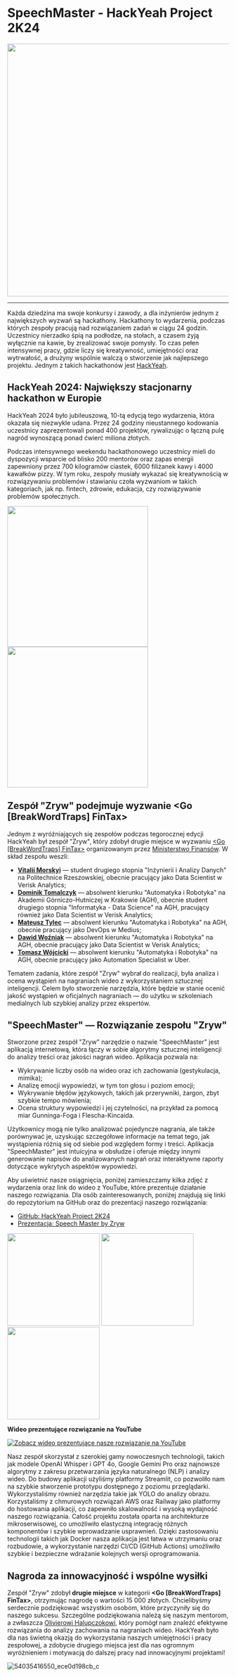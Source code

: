 # SpeechMaster - HackYeah Project 2K24

<img src="https://github.com/user-attachments/assets/bb9217fc-6ac4-421f-840f-a8321ce56459" width="575">

---

Każda dziedzina ma swoje konkursy i zawody, a dla inżynierów jednym z największych wyzwań są hackathony. Hackathony to wydarzenia, podczas których zespoły pracują nad rozwiązaniem zadań w ciągu 24 godzin. Uczestnicy nierzadko śpią na podłodze, na stołach, a czasem żyją wyłącznie na kawie, by zrealizować swoje pomysły. To czas pełen intensywnej pracy, gdzie liczy się kreatywność, umiejętności oraz wytrwałość, a drużyny wspólnie walczą o stworzenie jak najlepszego projektu. Jednym z takich hackathonów jest [HackYeah](https://hackyeah.pl). 

## HackYeah 2024: Największy stacjonarny hackathon w Europie 

HackYeah 2024 było jubileuszową, 10-tą edycją tego wydarzenia, która okazała się niezwykle udana. Przez 24 godziny nieustannego kodowania uczestnicy zaprezentowali ponad 400 projektów, rywalizując o łączną pulę nagród wynoszącą ponad ćwierć miliona złotych.

Podczas intensywnego weekendu hackathonowego uczestnicy mieli do dyspozycji wsparcie od blisko 200 mentorów oraz zapas energii zapewniony przez 700 kilogramów ciastek, 6000 filiżanek kawy i 4000 kawałków pizzy. W tym roku, zespoły musiały wykazać się kreatywnością w rozwiązywaniu problemów i stawianiu czoła wyzwaniom w takich kategoriach, jak np. fintech, zdrowie, edukacja, czy rozwiązywanie problemów społecznych.

<p float="left">
  <img src="https://github.com/user-attachments/assets/47820df7-3d21-4373-9338-29376bb3d69f" height="320" />
  <img src="https://github.com/user-attachments/assets/d2657d96-d280-4e5b-8341-be157b4fa46f" height="320" /> 
</p>

## Zespół "Zryw" podejmuje wyzwanie \<Go [BreakWordTraps] FinTax>

Jednym z wyróżniających się zespołów podczas tegorocznej edycji HackYeah był zespół "Zryw", który zdobył drugie miejsce w wyzwaniu [\<Go [BreakWordTraps] FinTax>](https://github.com/wozniakos10/hackyeah-project-2k24/blob/main/TaskDescription.pdf) organizowanym przez [Ministerstwo Finansów](https://www.linkedin.com/company/ministerstwo-finansow/). W skład zespołu weszli:

- [**Vitalii Morskyi**](https://www.linkedin.com/in/vitaliimorskyi/) — student drugiego stopnia "Inżynierii i Analizy Danych" na Politechnice Rzeszowskiej, obecnie pracujący jako Data Scientist w Verisk Analytics;
- [**Dominik Tomalczyk**](https://www.linkedin.com/in/dominik-tomalczyk-81889b251/) — absolwent kierunku "Automatyka i Robotyka" na Akademii Górniczo-Hutniczej w Krakowie (AGH), obecnie student drugiego stopnia "Informatyka - Data Science" na AGH, pracujący również jako Data Scientist w Verisk Analytics;
- [**Mateusz Tylec**](https://www.linkedin.com/in/mateusztylec/) — absolwent kierunku "Automatyka i Robotyka" na AGH, obecnie pracujący jako DevOps w Medius;
- [**Dawid Woźniak**](https://www.linkedin.com/in/dawid-woźniak-4b1786231/) — absolwent kierunku "Automatyka i Robotyka" na AGH, obecnie pracujący jako Data Scientist w Verisk Analytics;
- [**Tomasz Wójcicki**](https://www.linkedin.com/in/tomaszwojcick/) — absolwent kierunku "Automatyka i Robotyka" na AGH, obecnie pracujący jako Automation Specialist w Uber.

Tematem zadania, które zespół "Zryw" wybrał do realizacji, była analiza i ocena wystąpień na nagraniach wideo z wykorzystaniem sztucznej inteligencji. Celem było stworzenie narzędzia, które będzie w stanie ocenić jakość wystąpień w oficjalnych nagraniach — do użytku w szkoleniach medialnych lub szybkiej analizy przez ekspertów.

## "SpeechMaster" — Rozwiązanie zespołu "Zryw"

Stworzone przez zespół "Zryw" narzędzie o nazwie "SpeechMaster" jest aplikacją internetową, która łączy w sobie algorytmy sztucznej inteligencji do analizy treści oraz jakości nagrań wideo. Aplikacja pozwala na:

- Wykrywanie liczby osób na wideo oraz ich zachowania (gestykulacja, mimika);
- Analizę emocji wypowiedzi, w tym ton głosu i poziom emocji;
- Wykrywanie błędów językowych, takich jak przerywniki, żargon, zbyt szybkie tempo mówienia;
- Ocena struktury wypowiedzi i jej czytelności, na przykład za pomocą miar Gunninga-Foga i Flescha-Kincaida.

Użytkownicy mogą nie tylko analizować pojedyncze nagrania, ale także porównywać je, uzyskując szczegółowe informacje na temat tego, jak wystąpienia różnią się od siebie pod względem formy i treści. Aplikacja "SpeechMaster" jest intuicyjna w obsłudze i oferuje między innymi generowanie napisów do analizowanych nagrań oraz interaktywne raporty dotyczące wykrytych aspektów wypowiedzi.

Aby uświetnić nasze osiągnięcia, poniżej zamieszczamy kilka zdjęć z wydarzenia oraz link do wideo z YouTube, które prezentuje działanie naszego rozwiązania. Dla osób zainteresowanych, poniżej znajdują się linki do repozytorium na GitHub oraz do prezentacji naszego rozwiązania:
- [GitHub: HackYeah Project 2K24](https://github.com/wozniakos10/hackyeah-project-2k24/)
- [Prezentacja: Speech Master by Zryw](https://github.com/wozniakos10/hackyeah-project-2k24/blob/main/SpeechMasterByZryw.pdf)

<p float="left">
  <img src="https://github.com/user-attachments/assets/a555c029-d471-4fab-95f3-9268db8ff56f" height="210" />
  <img src="https://github.com/user-attachments/assets/e1a2e715-c9f3-4685-85d3-f293706e991e" height="210" /> 
  <img src="https://github.com/user-attachments/assets/e259c7e4-f622-4801-a413-4178b1eb01b6" height="210" />
</p>

**Wideo prezentujące rozwiązanie na YouTube**

[![Zobacz wideo prezentujące nasze rozwiązanie na YouTube](https://img.youtube.com/vi/5D-QhgphDEk/0.jpg)](https://www.youtube.com/watch?v=5D-QhgphDEk)

Nasz zespół skorzystał z szerokiej gamy nowoczesnych technologii, takich jak modele OpenAI Whisper i GPT 4o, Google Gemini Pro oraz najnowsze algorytmy z zakresu przetwarzania języka naturalnego (NLP) i analizy wideo. Do budowy aplikacji użyliśmy platformy Streamlit, co pozwoliło nam na szybkie stworzenie prototypu dostępnego z poziomu przeglądarki. Wykorzystaliśmy również narzędzia takie jak YOLO do analizy obrazu. Korzystaliśmy z chmurowych rozwiązań AWS oraz Railway jako platformy do hostowania aplikacji, co zapewniło skalowalność i wysoką wydajność naszego rozwiązania. Całość projektu została oparta na architekturze mikroserwisowej, co umożliwiło elastyczną integrację różnych komponentów i szybkie wprowadzanie usprawnień. Dzięki zastosowaniu technologii takich jak Docker nasza aplikacja jest łatwa w utrzymaniu oraz rozbudowie, a wykorzystanie narzędzi CI/CD (GitHub Actions) umożliwiło szybkie i bezpieczne wdrażanie kolejnych wersji oprogramowania.

## Nagroda za innowacyjność i wspólne wysiłki

Zespół "Zryw" zdobył __drugie miejsce__ w kategorii **\<Go [BreakWordTraps] FinTax>**, otrzymując nagrodę o wartości 15 000 złotych. Chcielibyśmy serdecznie podziękować wszystkim osobom, które przyczyniły się do naszego sukcesu. Szczególne podziękowania należą się naszym mentorom, a zwłaszcza [Olivierowi Halupczokowi](https://www.linkedin.com/in/olivier-halupczok/), który pomógł nam znaleźć efektywne rozwiązania do analizy zachowania na nagraniach wideo. HackYeah było dla nas świetną okazją do wykorzystania naszych umiejętności i pracy zespołowej, a zdobycie drugiego miejsca jest dla nas ogromnym wyróżnieniem i motywacją do dalszej pracy nad innowacyjnymi projektami!

![54035416550_ece0d198cb_c](https://github.com/user-attachments/assets/f72b5657-1ef6-457b-856d-8ab5305283f6)
